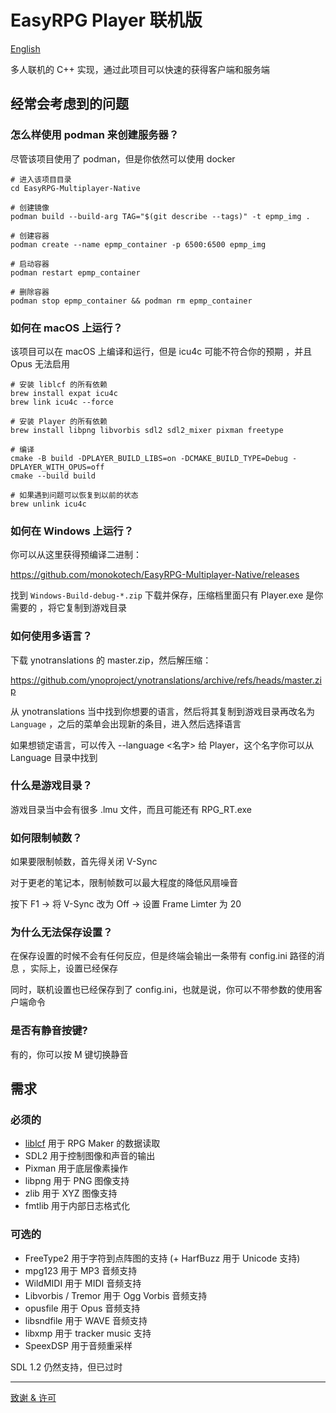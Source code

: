 # EasyRPG Player 联机版

[English](../README.md)

多人联机的 C++ 实现，通过此项目可以快速的获得客户端和服务端


## 经常会考虑到的问题

### 怎么样使用 podman 来创建服务器？

尽管该项目使用了 podman，但是你依然可以使用 docker

```
# 进入该项目目录
cd EasyRPG-Multiplayer-Native

# 创建镜像
podman build --build-arg TAG="$(git describe --tags)" -t epmp_img .

# 创建容器
podman create --name epmp_container -p 6500:6500 epmp_img

# 启动容器
podman restart epmp_container

# 删除容器
podman stop epmp_container && podman rm epmp_container
```

### 如何在 macOS 上运行？

该项目可以在 macOS 上编译和运行，但是 icu4c 可能不符合你的预期
，并且 Opus 无法启用

```
# 安装 liblcf 的所有依赖
brew install expat icu4c
brew link icu4c --force

# 安装 Player 的所有依赖
brew install libpng libvorbis sdl2 sdl2_mixer pixman freetype

# 编译
cmake -B build -DPLAYER_BUILD_LIBS=on -DCMAKE_BUILD_TYPE=Debug -DPLAYER_WITH_OPUS=off
cmake --build build

# 如果遇到问题可以恢复到以前的状态
brew unlink icu4c
```

### 如何在 Windows 上运行？

你可以从这里获得预编译二进制：

https://github.com/monokotech/EasyRPG-Multiplayer-Native/releases

找到 `Windows-Build-debug-*.zip` 下载并保存，压缩档里面只有 Player.exe 是你需要的
，将它复制到游戏目录

### 如何使用多语言？

下载 ynotranslations 的 master.zip，然后解压缩：

https://github.com/ynoproject/ynotranslations/archive/refs/heads/master.zip

从 ynotranslations 当中找到你想要的语言，然后将其复制到游戏目录再改名为 `Language`
，之后的菜单会出现新的条目，进入然后选择语言

如果想锁定语言，可以传入 --language \<名字\> 给 Player，这个名字你可以从 Language
目录中找到

### 什么是游戏目录？

游戏目录当中会有很多 .lmu 文件，而且可能还有 RPG\_RT.exe

### 如何限制帧数？

如果要限制帧数，首先得关闭 V-Sync

对于更老的笔记本，限制帧数可以最大程度的降低风扇噪音

按下 F1 -> 将 V-Sync 改为 Off -> 设置 Frame Limter 为 20

### 为什么无法保存设置？

在保存设置的时候不会有任何反应，但是终端会输出一条带有 config.ini 路径的消息
，实际上，设置已经保存

同时，联机设置也已经保存到了 config.ini，也就是说，你可以不带参数的使用客户端命令

### 是否有静音按键?

有的，你可以按 M 键切换静音


## 需求

### 必须的

- [liblcf] 用于 RPG Maker 的数据读取
- SDL2 用于控制图像和声音的输出
- Pixman 用于底层像素操作
- libpng 用于 PNG 图像支持
- zlib 用于 XYZ 图像支持
- fmtlib 用于内部日志格式化

### 可选的

- FreeType2 用于字符到点阵图的支持 (+ HarfBuzz 用于 Unicode 支持)
- mpg123 用于 MP3 音频支持
- WildMIDI 用于 MIDI 音频支持
- Libvorbis / Tremor 用于 Ogg Vorbis 音频支持
- opusfile 用于 Opus 音频支持
- libsndfile 用于 WAVE 音频支持
- libxmp 用于 tracker music 支持
- SpeexDSP 用于音频重采样

SDL 1.2 仍然支持，但已过时

[liblcf]: https://github.com/EasyRPG/liblcf


---
[致谢 & 许可](../README.md#credits)
